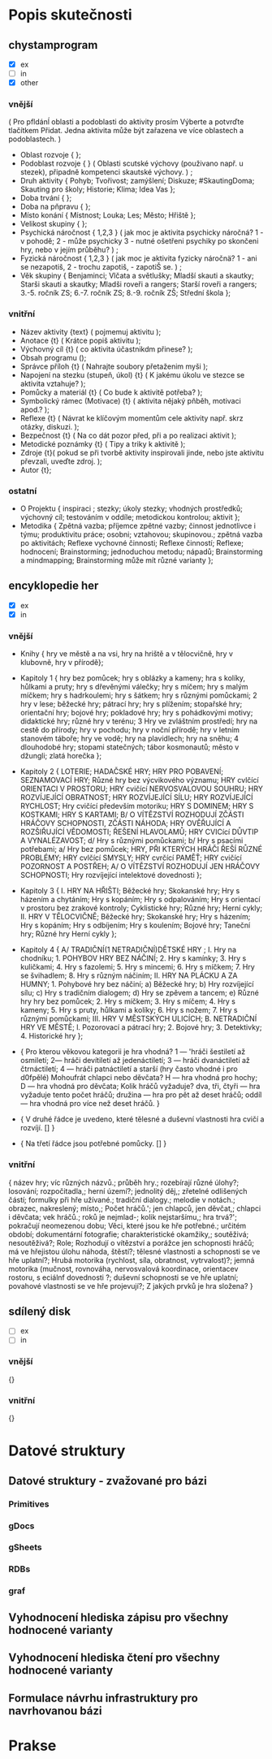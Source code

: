 
# Popis skutečnosti
## chystamprogram
- [x] ex
- [ ] in
- [x] other
### vnější
( Pro pfldánĺ oblasti a podoblasti do aktivity prosím Výberte a potvrďte tlačítkem Přidat. Jedna aktivita může být zařazena ve více oblastech a podoblastech. )
- Oblast rozvoje {
};
- Podoblast rozvoje {
} ( Oblasti scutské výchovy (použivano např. u stezek), připadně kompetenci skautské výchovy. )
;
- Druh aktivity {
Pohyb; 	Tvořivost; 	zamýšlení; 	Diskuze; 	\#SkautingDoma; 	Skauting pro školy; 	Historie; 	Klima; 	Idea Vas 
};
- Doba trvání {
};
- Doba na pňpravu {
};
- Místo konání {
Místnost; 	Louka; 	Les; 	Město; 	Hřiště 
};
- Velikost skupiny {
};
- Psychická náročnost {
1,2,3 } ( jak moc je aktivita psychicky náročná? 1 - v pohodě; 2 - může psychicky 3 - nutné ošetřeni psychiky po skončeni hry, nebo v jejím průběhu? )
;
- Fyzická náročnost {
1,2,3 } ( jak moc je aktivita fyzicky náročnä? 1 - ani se nezapotiš, 2 - trochu zapotiš, - zapotiŠ se. )
;
- Věk skupiny {
Benjaminci; 	Vlčata a světlušky; 	Mladší skauti a skautky; 	Starši skauti a skautky; 	Mladši roveři a rangers; 	Starší roveři a rangers; 	3.-5. ročník ZS; 	6.-7. ročník ZS; 	8.-9. ročník ZŠ; 	Střední škola 
};
### vnitřní
- Název aktivity {text} ( pojmemuj aktivitu );
- Anotace {t} ( Krátce popiš aktivitu );
- Výchovný cíl {t} ( co aktivita účastnikdm přinese? );
- Obsah programu ();
- Správce příloh {t} ( Nahrajte soubory přetaženim myši );
- Napojení na stezku (stupeň, úkol) {t} ( K jakému úkolu ve stezce se aktivita vztahuje? );
- Pomůcky a materiál {t} ( Co bude k aktivitě potřeba? );
- Symbolický rámec (Motivace) {t} ( aktivita nějaký pňběh, motivaci apod.? );
- Reflexe {t} ( Návrat ke klíčovým momentům cele aktivity např. skrz otázky, diskuzi. );
- Bezpečnost {t} ( Na co dát pozor před, při a po realizaci aktivit );
- Metodické poznámky {t} ( Tipy a triky k aktivitě );
- Zdroje {t}( pokud se při tvorbě aktivity inspirovali jinde, nebo jste aktivitu převzali, uveďte zdroj. );
- Autor {t};

### ostatní
- O Projektu {
inspiraci ; stezky; úkoly stezky; vhodných prostředků; výchovný cíl; testováním v oddíle; metodickou kontrolou; aktivit 
};
- Metodika {
Zpětná vazba; příjemce zpětné vazby; činnost jednotlivce i týmu; produktivitu práce; osobni; vztahovou; skupinovou.; zpětná vazba po aktivitách; Reflexe vychovné činnosti; Reflexe činností; Reflexe; hodnocení; Brainstorming;  jednoduchou metodu; nápadů; Brainstorming a mindmapping; Brainstorming může mít různé varianty 
};
## encyklopedie her
- [x] ex
- [x] in
### vnější
- Knihy {
hry ve městě a na vsi, hry na hriště a v tělocvičně, hry v klubovně, hry v přírodě};
- Kapitoly 1 {
hry bez pomůcek; hry s oblázky a kameny; hra s kolíky, hůlkami a pruty; hry s dřevěnými válečky; hry s míčem; hry s malým míčkem; hry s hadrkoulemi; hry s šátkem; hry s různými pomůckami; 2 hry v lese; běžecké hry; pátrací hry; hry s plížením; stopařské hry; orientační hry; bojové hry; pokladové hry; hry s pohádkovými motivy; didaktické hry; různé hry v terénu; 3 Hry ve zvláštním prostředí; hry na cestě do přírody; hry v pochodu; hry v noční přírodě; hry v letním stanovém táboře; hry ve vodě; hry na plavidlech; hry na sněhu; 4 dlouhodobé hry; stopami statečných; tábor kosmonautů; město v džungli; zlatá horečka
};
- Kapitoly 2 {
LOTERIE; HADAČSKÉ HRY; HRY PRO POBAVENÍ; SEZNAMOVACÍ HRY; Různé hry bez výcvikového významu; HRY cvlčící ORIENTACI V PROSTORU; HRY cvičící NERVOSVALOVOU SOUHRU; HRY ROZVÍJEJÍCÍ OBRATNOST; HRY ROZVÍJEJÍCÍ SÍLU; HRY ROZVÍJEJÍCÍ RYCHLOST; Hry cvičící především motoriku; HRY S DOMINEM; HRY S KOSTKAMI; HRY S KARTAMI; B/ O VÍTĚZSTVÍ ROZHODUJÍ ZČÁSTI HRÁČOVY SCHOPNOSTI, ZČÁSTI NÁHODA; HRY OVĚŘUJÍCÍ A ROZŠIŘUJÍCÍ VĚDOMOSTI; ŘEŠENÍ HLAVOLAMŮ; HRY CVICící DŮVTIP A VYNALÉZAVOST; d/ Hry s různými pomůckami; b/ Hry s psacími potřebami; a/ Hry bez pomůcek; HRY, PŘI KTERÝCH HRÁČI ŘEŠÍ RŮZNÉ PROBLÉMY; HRY cvlčící SMYSLY; HRY cvrčící PAMĚŤ; HRY cvičící POZORNOST A POSTŘEH; A/ O VÍTĚZSTVÍ ROZHODUJÍ JEN HRÁČOVY SCHOPNOSTI; Hry rozvíjející intelektové dovednosti 
};
- Kapitoly 3 {
I. HRY NA HŘIŠTI; Běžecké hry; Skokanské hry; Hry s házením a chytáním; Hry s kopáním; Hry s odpalováním; Hry s orientací v prostoru bez zrakové kontroly; Cyklistické hry; Různé hry; Herní cykly; II. HRY V TĚLOCVIČNĚ; Běžecké hry; Skokanské hry; Hry s házením; Hry s kopáním; Hry s odbíjením; Hry s koulením; Bojové hry; Taneční hry; Různé hry
Herní cykly
};
- Kapitoly 4 {
A/ TRADIČNÍ(1 NETRADIČNÍ)DĚTSKÉ HRY ; I. Hry na chodníku; 1. POHYBOV HRY BEZ NÁČINÍ; 2. Hry s kamínky; 3. Hry s kuličkami; 4. Hry s fazolemi; 5. Hry s mincemi; 6. Hry s míčkem; 7. Hry se švihadlem; 8. Hry s různým náčiním; II. HRY NA PLÁCKU A ZA HUMNY; 1. Pohybové hry bez náčiní; a) Běžecké hry; b) Hry rozvíjející sílu; c) Hry s tradičním dialogem; d) Hry se zpěvem a tancem; e) Různé hry hry bez pomůcek; 2. Hry s míčkem; 3. Hry s míčem; 4. Hry s kameny; 5. Hry s pruty, hůlkami a kolíky; 6. Hry s nožem; 7. Hry s různými pomůckami; III. HRY V MĚSTSKÝCH ULICÍCH; B. NETRADIČNÍ HRY VE MĚSTĚ; l. Pozorovací a pátrací hry; 2. Bojové hry; 3. Detektivky; 4. Historické hry
};

- {
Pro kterou věkovou kategorii je hra vhodná?
1 — 'hráči šestiletí až osmiletí;
2— hráči devítiletí až jedenáctiletí;
3 — hráči dvanáctiletí až čtrnáctiletí;
4 — hráči patnáctiletí a starší (hry často vhodné i pro d0fpělé)
Mohoufrát chlapci nebo děvčata?
H — hra vhodná pro hochy;
D — hra vhodná pro děvčata;
Kolik hráčů vyžaduje?
dva, tři, čtyři — hra vyžaduje tento počet hráčů;
družina — hra pro pět až deset hráčů;
oddíl — hra vhodná pro více než deset hráčů.
}
- {
V druhé řádce je uvedeno, které tělesné a duševní vlastnosti hra
cvičí a rozvíjí. []
}
- {
Na třetí řádce jsou potřebné pomůcky.  []
}
### vnitřní
{
název hry; víc různých názvů.; průběh hry.; rozebírají různé úlohy?;  losování;  rozpočitadla,; herní území?; jednolitý děj,; zřetelné odlišených částí; formulky při hře užívané.; tradiční dialogy.; melodie v notách.; obrazec, nakreslený; místo,; Počet hráčů.'; jen chlapců, jen děvčat,; chlapci i děvčata; vek hráčů.; roků je nejmlad-; kolik nejstaršímu,; hra trvá?'; pokračují neomezenou dobu; Věci, které jsou ke hře potřebné.; určitém období; dokumentární fotografie; charakteristické okamžiky,; soutěživá; nesoutěživá?; Role; Rozhodují o vítězství a porážce jen schopnosti hráčů; má ve hřejistou úlohu náhoda, štěstí?; tělesné vlastnosti a schopnosti se ve hře uplatní?; Hrubá motorika (rychlost, síla, obratnost, vytrvalost)?; jemná motorika (mučnost, rovnováha, nervosvalová koordinace, orientacev rostoru, s eciálnf dovednosti ?; duševní schopnosti se ve hře uplatní; povahové vlastnosti se ve hře projevují?; Z jakých prvků je hra složena?
}
## sdílený disk
- [ ] ex
- [ ] in
### vnější
{}
### vnitřní
{}

# Datové struktury

## Datové struktury - zvažované pro bázi
### Primitives
### gDocs
### gSheets
### RDBs
### graf

## Vyhodnocení hlediska zápisu pro všechny hodnocené varianty
## Vyhodnocení hlediska čtení pro všechny hodnocené varianty
## Formulace návrhu infrastruktury pro navrhovanou bázi
# Prakse
## 